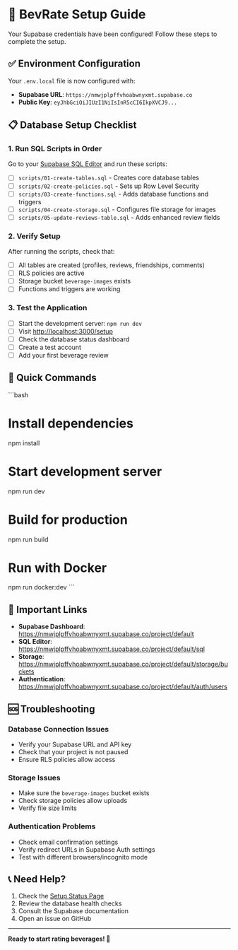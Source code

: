 # 🚀 BevRate Setup Guide

Your Supabase credentials have been configured! Follow these steps to complete the setup.

## ✅ Environment Configuration

Your `.env.local` file is now configured with:
- **Supabase URL**: `https://nmwjplpffvhoabwnyxmt.supabase.co`
- **Public Key**: `eyJhbGciOiJIUzI1NiIsInR5cCI6IkpXVCJ9...`

## 📋 Database Setup Checklist

### 1. Run SQL Scripts in Order

Go to your [Supabase SQL Editor](https://nmwjplpffvhoabwnyxmt.supabase.co/project/default/sql) and run these scripts:

- [ ] `scripts/01-create-tables.sql` - Creates core database tables
- [ ] `scripts/02-create-policies.sql` - Sets up Row Level Security
- [ ] `scripts/03-create-functions.sql` - Adds database functions and triggers
- [ ] `scripts/04-create-storage.sql` - Configures file storage for images
- [ ] `scripts/05-update-reviews-table.sql` - Adds enhanced review fields

### 2. Verify Setup

After running the scripts, check that:
- [ ] All tables are created (profiles, reviews, friendships, comments)
- [ ] RLS policies are active
- [ ] Storage bucket `beverage-images` exists
- [ ] Functions and triggers are working

### 3. Test the Application

- [ ] Start the development server: `npm run dev`
- [ ] Visit [http://localhost:3000/setup](http://localhost:3000/setup)
- [ ] Check the database status dashboard
- [ ] Create a test account
- [ ] Add your first beverage review

## 🎯 Quick Commands

\`\`\`bash
# Install dependencies
npm install

# Start development server
npm run dev

# Build for production
npm run build

# Run with Docker
npm run docker:dev
\`\`\`

## 🔗 Important Links

- **Supabase Dashboard**: https://nmwjplpffvhoabwnyxmt.supabase.co/project/default
- **SQL Editor**: https://nmwjplpffvhoabwnyxmt.supabase.co/project/default/sql
- **Storage**: https://nmwjplpffvhoabwnyxmt.supabase.co/project/default/storage/buckets
- **Authentication**: https://nmwjplpffvhoabwnyxmt.supabase.co/project/default/auth/users

## 🆘 Troubleshooting

### Database Connection Issues
- Verify your Supabase URL and API key
- Check that your project is not paused
- Ensure RLS policies allow access

### Storage Issues
- Make sure the `beverage-images` bucket exists
- Check storage policies allow uploads
- Verify file size limits

### Authentication Problems
- Check email confirmation settings
- Verify redirect URLs in Supabase Auth settings
- Test with different browsers/incognito mode

## 📞 Need Help?

1. Check the [Setup Status Page](http://localhost:3000/setup)
2. Review the database health checks
3. Consult the Supabase documentation
4. Open an issue on GitHub

---

**Ready to start rating beverages! 🍹**
